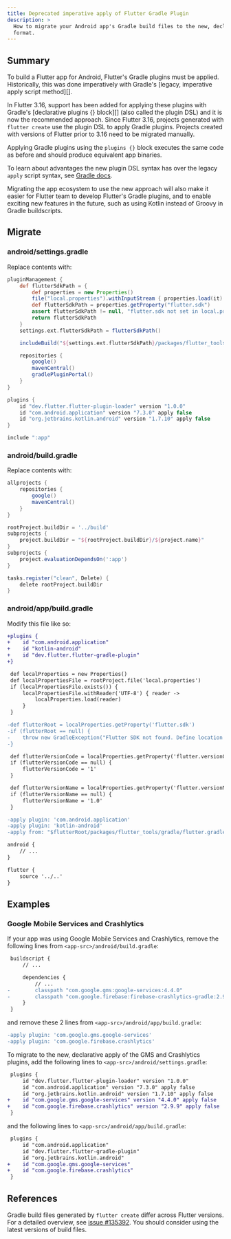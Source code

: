 ```yaml
---
title: Deprecated imperative apply of Flutter Gradle Plugin
description: >
  How to migrate your Android app's Gradle build files to the new, declarative
  format.
---
```


## Summary

To build a Flutter app for Android, Flutter's Gradle plugins must be applied.
Historically, this was done imperatively with Gradle's
[legacy, imperative apply script method][].

In Flutter 3.16, support has been added for applying these plugins with Gradle's
[declarative plugins {} block][] (also called the plugin DSL) and it is now the
recommended approach. Since Flutter 3.16, projects generated with `flutter
create` use the plugin DSL to apply Gradle plugins. Projects created with
versions of Flutter prior to 3.16 need to be migrated manually.

Applying Gradle plugins using the `plugins {}` block executes the same code as
before and should produce equivalent app binaries.

To learn about advantages the new plugin DSL syntax has over the legacy `apply`
script syntax, see [Gradle docs][plugins block].

Migrating the app ecosystem to use the new approach will also make it easier for
Flutter team to develop Flutter's Gradle plugins, and to enable exciting new
features in the future, such as using Kotlin instead of Groovy in Gradle
buildscripts.

## Migrate

### android/settings.gradle

Replace contents with:

```gradle
pluginManagement {
    def flutterSdkPath = {
        def properties = new Properties()
        file("local.properties").withInputStream { properties.load(it) }
        def flutterSdkPath = properties.getProperty("flutter.sdk")
        assert flutterSdkPath != null, "flutter.sdk not set in local.properties"
        return flutterSdkPath
    }
    settings.ext.flutterSdkPath = flutterSdkPath()

    includeBuild("${settings.ext.flutterSdkPath}/packages/flutter_tools/gradle")

    repositories {
        google()
        mavenCentral()
        gradlePluginPortal()
    }
}

plugins {
    id "dev.flutter.flutter-plugin-loader" version "1.0.0"
    id "com.android.application" version "7.3.0" apply false
    id "org.jetbrains.kotlin.android" version "1.7.10" apply false
}

include ":app"
```

### android/build.gradle

Replace contents with:

```gradle
allprojects {
    repositories {
        google()
        mavenCentral()
    }
}

rootProject.buildDir = '../build'
subprojects {
    project.buildDir = "${rootProject.buildDir}/${project.name}"
}
subprojects {
    project.evaluationDependsOn(':app')
}

tasks.register("clean", Delete) {
    delete rootProject.buildDir
}
```

### android/app/build.gradle

Modify this file like so:

```diff
+plugins {
+    id "com.android.application"
+    id "kotlin-android"
+    id "dev.flutter.flutter-gradle-plugin"
+}

 def localProperties = new Properties()
 def localPropertiesFile = rootProject.file('local.properties')
 if (localPropertiesFile.exists()) {
     localPropertiesFile.withReader('UTF-8') { reader ->
         localProperties.load(reader)
     }
 }

-def flutterRoot = localProperties.getProperty('flutter.sdk')
-if (flutterRoot == null) {
-    throw new GradleException("Flutter SDK not found. Define location with flutter.sdk in the local.properties file.")
-}

 def flutterVersionCode = localProperties.getProperty('flutter.versionCode')
 if (flutterVersionCode == null) {
     flutterVersionCode = '1'
 }

 def flutterVersionName = localProperties.getProperty('flutter.versionName')
 if (flutterVersionName == null) {
     flutterVersionName = '1.0'
 }

-apply plugin: 'com.android.application'
-apply plugin: 'kotlin-android'
-apply from: "$flutterRoot/packages/flutter_tools/gradle/flutter.gradle"

android {
    // ...
}

flutter {
    source '../..'
}
```

## Examples

### Google Mobile Services and Crashlytics

If your app was using Google Mobile Services and Crashlytics, remove the
following lines from `<app-src>/android/build.gradle`:

```diff
 buildscript {
     // ...

     dependencies {
         // ...
-        classpath "com.google.gms:google-services:4.4.0"
-        classpath "com.google.firebase:firebase-crashlytics-gradle:2.9.9"
     }
 }
```

and remove these 2 lines from `<app-src>/android/app/build.gradle`:

```diff
-apply plugin: 'com.google.gms.google-services'
-apply plugin: 'com.google.firebase.crashlytics'
```

To migrate to the new, declarative apply of the GMS and Crashlytics plugins, add
the following lines to `<app-src>/android/settings.gradle`:

```diff
 plugins {
     id "dev.flutter.flutter-plugin-loader" version "1.0.0"
     id "com.android.application" version "7.3.0" apply false
     id "org.jetbrains.kotlin.android" version "1.7.10" apply false
+    id "com.google.gms.google-services" version "4.4.0" apply false
+    id "com.google.firebase.crashlytics" version "2.9.9" apply false
 }
```

and the following lines to `<app-src>/android/app/build.gradle`:

```diff
 plugins {
     id "com.android.application"
     id "dev.flutter.flutter-gradle-plugin"
     id "org.jetbrains.kotlin.android"
+    id "com.google.gms.google-services"
+    id "com.google.firebase.crashlytics"
 }
```

## References

Gradle build files generated by `flutter create` differ across Flutter versions.
For a detailed overview, see [issue #135392][]. You should consider using the
latest versions of build files.

[legacy apply method]: https://docs.gradle.org/8.5/userguide/plugins.html#sec:script_plugins
[declarative plugins {} block method]: https://docs.gradle.org/8.5/userguide/plugins.html#sec:plugins_block
[plugins block]: https://docs.gradle.org/current/userguide/plugins.html#plugins_dsl_limitations
[issue #135392]: https://github.com/flutter/flutter/issues/135392
